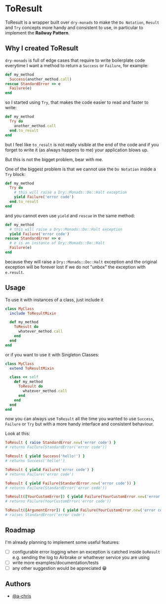
# ToResult

ToResult is a wrapper built over `dry-monads` to make the `Do Notation`, `Result` and `Try` concepts more handy and consistent to use, in particular to implement the **Railway Pattern**.

## Why I created ToResult

`dry-monads` is full of edge cases that require to write boilerplate code everytime I want a method to return a `Success` or `Failure`, for example:

```ruby
def my_method
  Success(another_method.call)
rescue StandardError => e
  Failure(e)
end
```

so I started using `Try`, that makes the code easier to read and faster to write:
```ruby
def my_method
  Try do
    another_method.call
  end.to_result
end
```

but I feel like `to_result` is not really visible at the end of the code and if you forget to write it (as always happens to me) your application blows up.

But this is not the bigget problem, bear with me.

One of the biggest problem is that we cannot use the `Do Notation` inside a `Try` block:
```ruby
def my_method
  Try do
    # this will raise a Dry::Monads::Do::Halt exception
    yield Failure('error code')
  end.to_result
end
```

and you cannot even use `yield` and `rescue` in the same method:

```ruby
def my_method
  # this will raise a Dry::Monads::Do::Halt exception
  yield Failure('error code')
rescue StandardError => e
  # e is an instance of Dry::Monads::Do::Halt
  Failure(e)
end
```

because they will raise a `Dry::Monads::Do::Halt` exception and the original exception will be forever lost if we do not "unbox" the exception with `e.result`.

## Usage

To use it with instances of a class, just include it
```ruby
class MyClass
  include ToResultMixin

  def my_method
    ToResult do
      whatever_method.call
    end
  end
end
```

or if you want to use it with Singleton Classes:
```ruby
class MyClass
  extend ToResultMixin

  class << self
    def my_method
      ToResult do
        whatever_method.call
      end
    end
  end
end
```

now you can always use `ToResult` all the time you wanted to use `Success`, `Failure` or `Try` but with a more handy interface and consistent behaviour.

Look at this:

```ruby
ToResult { raise StandardError.new('error code') }
# returns Failure(StandardError('error code'))

ToResult { yield Success('hello!') }
# returns Success('hello!')

ToResult { yield Failure('error code') }
# returns Failure('error code')

ToResult { yield Failure(StandardError.new('error code')) }
# returns Failure(StandardError('error code'))

ToResult([YourCustomError]) { yield Failure(YourCustomError.new('error code')) }
# returns Failure(YourCustomError('error code'))

ToResult([ArgumentError]) { yield Failure(YourCustomError.new('error code')) }
# raises StandardError('error code')
```

## Roadmap
I'm already planning to implement some useful features:
- [ ] configurable error logging when an exception is catched inside `DoResult`
e.g. sending the log to Airbrake or whathever service you are using
- [ ] write more examples/documentation/tests
- [ ] any other suggestion would be appreciated 😁

## Authors

- [@a-chris](https://www.github.com/a-chris)
